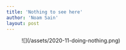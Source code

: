 ```yaml
---
title: 'Nothing to see here'
author: 'Noam Sain'
layout: post
---
```


<figure class="wp-block-image size-large">![](/assets/2020-11-doing-nothing.png)</figure>
